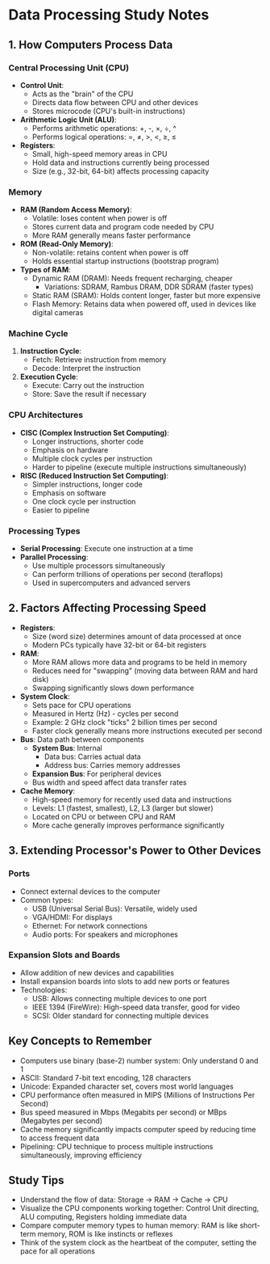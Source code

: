 # Data Processing Study Notes

## 1. How Computers Process Data

### Central Processing Unit (CPU)
- **Control Unit**: 
  - Acts as the "brain" of the CPU
  - Directs data flow between CPU and other devices
  - Stores microcode (CPU's built-in instructions)
- **Arithmetic Logic Unit (ALU)**:
  - Performs arithmetic operations: +, -, ×, ÷, ^
  - Performs logical operations: =, ≠, >, <, ≥, ≤
- **Registers**: 
  - Small, high-speed memory areas in CPU
  - Hold data and instructions currently being processed
  - Size (e.g., 32-bit, 64-bit) affects processing capacity

### Memory
- **RAM (Random Access Memory)**:
  - Volatile: loses content when power is off
  - Stores current data and program code needed by CPU
  - More RAM generally means faster performance
- **ROM (Read-Only Memory)**:
  - Non-volatile: retains content when power is off
  - Holds essential startup instructions (bootstrap program)
- **Types of RAM**: 
  - Dynamic RAM (DRAM): Needs frequent recharging, cheaper
    - Variations: SDRAM, Rambus DRAM, DDR SDRAM (faster types)
  - Static RAM (SRAM): Holds content longer, faster but more expensive
  - Flash Memory: Retains data when powered off, used in devices like digital cameras

### Machine Cycle
1. **Instruction Cycle**: 
   - Fetch: Retrieve instruction from memory
   - Decode: Interpret the instruction
2. **Execution Cycle**: 
   - Execute: Carry out the instruction
   - Store: Save the result if necessary

### CPU Architectures
- **CISC (Complex Instruction Set Computing)**:
  - Longer instructions, shorter code
  - Emphasis on hardware
  - Multiple clock cycles per instruction
  - Harder to pipeline (execute multiple instructions simultaneously)
- **RISC (Reduced Instruction Set Computing)**:
  - Simpler instructions, longer code
  - Emphasis on software
  - One clock cycle per instruction
  - Easier to pipeline

### Processing Types
- **Serial Processing**: Execute one instruction at a time
- **Parallel Processing**: 
  - Use multiple processors simultaneously
  - Can perform trillions of operations per second (teraflops)
  - Used in supercomputers and advanced servers

## 2. Factors Affecting Processing Speed

- **Registers**: 
  - Size (word size) determines amount of data processed at once
  - Modern PCs typically have 32-bit or 64-bit registers
- **RAM**: 
  - More RAM allows more data and programs to be held in memory
  - Reduces need for "swapping" (moving data between RAM and hard disk)
  - Swapping significantly slows down performance
- **System Clock**: 
  - Sets pace for CPU operations
  - Measured in Hertz (Hz) - cycles per second
  - Example: 2 GHz clock "ticks" 2 billion times per second
  - Faster clock generally means more instructions executed per second
- **Bus**: Data path between components
  - **System Bus**: Internal 
    - Data bus: Carries actual data
    - Address bus: Carries memory addresses
  - **Expansion Bus**: For peripheral devices
  - Bus width and speed affect data transfer rates
- **Cache Memory**: 
  - High-speed memory for recently used data and instructions
  - Levels: L1 (fastest, smallest), L2, L3 (larger but slower)
  - Located on CPU or between CPU and RAM
  - More cache generally improves performance significantly

## 3. Extending Processor's Power to Other Devices

### Ports
- Connect external devices to the computer
- Common types:
  - USB (Universal Serial Bus): Versatile, widely used
  - VGA/HDMI: For displays
  - Ethernet: For network connections
  - Audio ports: For speakers and microphones

### Expansion Slots and Boards
- Allow addition of new devices and capabilities
- Install expansion boards into slots to add new ports or features
- Technologies: 
  - USB: Allows connecting multiple devices to one port
  - IEEE 1394 (FireWire): High-speed data transfer, good for video
  - SCSI: Older standard for connecting multiple devices

## Key Concepts to Remember

- Computers use binary (base-2) number system: Only understand 0 and 1
- ASCII: Standard 7-bit text encoding, 128 characters
- Unicode: Expanded character set, covers most world languages
- CPU performance often measured in MIPS (Millions of Instructions Per Second)
- Bus speed measured in Mbps (Megabits per second) or MBps (Megabytes per second)
- Cache memory significantly impacts computer speed by reducing time to access frequent data
- Pipelining: CPU technique to process multiple instructions simultaneously, improving efficiency

## Study Tips
- Understand the flow of data: Storage → RAM → Cache → CPU
- Visualize the CPU components working together: Control Unit directing, ALU computing, Registers holding immediate data
- Compare computer memory types to human memory: RAM is like short-term memory, ROM is like instincts or reflexes
- Think of the system clock as the heartbeat of the computer, setting the pace for all operations
